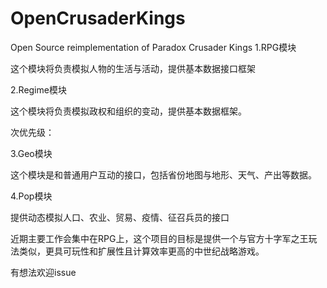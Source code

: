 # OpenCrusaderKings
Open Source reimplementation of Paradox Crusader Kings
1.RPG模块

这个模块将负责模拟人物的生活与活动，提供基本数据接口框架

2.Regime模块

这个模块将负责模拟政权和组织的变动，提供基本数据框架。

次优先级：

3.Geo模块

这个模块是和普通用户互动的接口，包括省份地图与地形、天气、产出等数据。

4.Pop模块

提供动态模拟人口、农业、贸易、疫情、征召兵员的接口

近期主要工作会集中在RPG上，这个项目的目标是提供一个与官方十字军之王玩法类似，更具可玩性和扩展性且计算效率更高的中世纪战略游戏。

有想法欢迎issue
